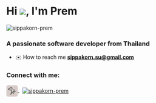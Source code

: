 <h1>Hi <img src="https://github.com/TheDudeThatCode/TheDudeThatCode/blob/master/Assets/Hi.gif" width="28px">, I'm Prem</h1>
<p>
  <img src="https://komarev.com/ghpvc/?username=sippakorn-prem&label=Profile%20views&color=lightgrey&style=flat" alt="sippakorn-prem" />
</p>
<h3>A passionate software developer from Thailand</h3>

- ✉️ How to reach me **sippakorn.su@gmail.com**

<h3 align="left">Connect with me:</h3>
<p align="left">
  <a href="https://premsippakorn.work" target="blank" style="margin-right: 8px">
    <img align="center" src="assets/premsippakorn.work-logo.png" alt="sippakorn-prem" height="30" width="30" />
  </a>
  <a href="https://linkedin.com/in/sippakorn-prem" target="blank">
    <img align="center" src="https://raw.githubusercontent.com/rahuldkjain/github-profile-readme-generator/master/src/images/icons/Social/linked-in-alt.svg" alt="sippakorn-prem" height="30" width="40" />
  </a>
</p>